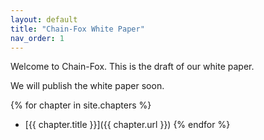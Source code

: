 ```yaml
---
layout: default
title: "Chain-Fox White Paper"
nav_order: 1
---
```


Welcome to Chain-Fox. This is the draft of our white paper.


We will publish the white paper soon.


{% for chapter in site.chapters %}
- [{{ chapter.title }}]({{ chapter.url }})
{% endfor %}